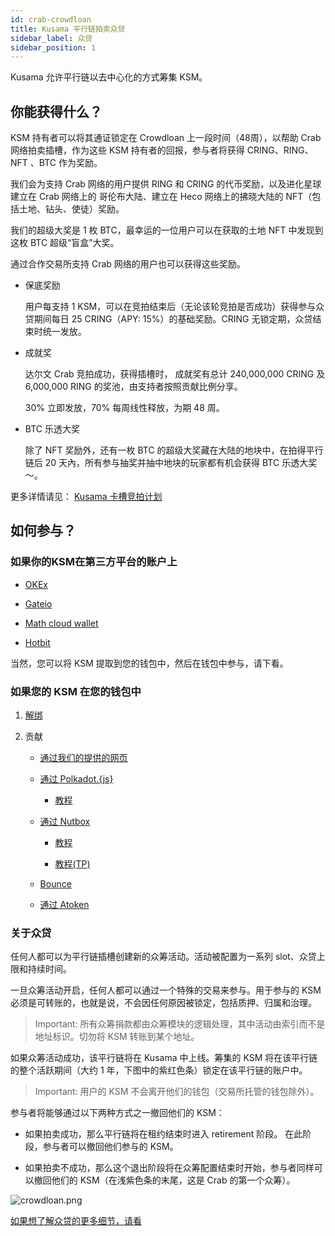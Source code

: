 ```yaml
---
id: crab-crowdloan
title: Kusama 平行链拍卖众贷
sidebar_label: 众贷
sidebar_position: 1
---
```


Kusama 允许平行链以去中心化的方式筹集 KSM。

## 你能获得什么？

KSM 持有者可以将其通证锁定在 Crowdloan 上一段时间（48周），以帮助 Crab 网络拍卖插槽，作为这些 KSM 持有者的回报，参与者将获得 CRING、RING、NFT 、BTC 作为奖励。

我们会为支持 Crab 网络的用户提供 RING 和 CRING 的代币奖励，以及进化星球建立在 Crab 网络上的 哥伦布大陆、建立在 Heco 网络上的拂晓大陆的 NFT（包括土地、钻头、使徒）奖励。

我们的超级大奖是 1 枚 BTC，最幸运的一位用户可以在获取的土地 NFT 中发现到这枚 BTC 超级“盲盒”大奖。

通过合作交易所支持 Crab 网络的用户也可以获得这些奖励。

* 保底奖励

  用户每支持 1 KSM，可以在竞拍结束后（无论该轮竞拍是否成功）获得参与众贷期间每日 25 CRING（APY: 15%）的基础奖励。CRING 无锁定期，众贷结束时统一发放。

* 成就奖

  达尔文 Crab 竞拍成功，获得插槽时， 成就奖有总计 240,000,000 CRING 及 6,000,000  RING 的奖池，由支持者按照贡献比例分享。

  30% 立即发放，70% 每周线性释放，为期 48 周。

* BTC 乐透大奖

  除了 NFT 奖励外，还有一枚 BTC 的超级大奖藏在大陆的地块中，在拍得平行链后 20 天內，所有参与抽奖并抽中地块的玩家都有机会获得 BTC 乐透大奖～。

更多详情请见： [Kusama 卡槽竞拍计划](https://mp.weixin.qq.com/s/fvQIiQp0xqkgXY4bG8Mskw)

## 如何参与？

### 如果你的KSM在第三方平台的账户上

* [OKEx](./crab-crowdloan-howto-okex.md)

* [Gateio](./crab-crowdloan-howto-gateio.md)

* [Math cloud wallet](./crab-crowdloan-howto-math.md)

* [Hotbit](./crab-crowdloan-howto-hotbit.md)

当然，您可以将 KSM 提取到您的钱包中，然后在钱包中参与，请下看。

### 如果您的 KSM 在您的钱包中

1. [解绑](./crab-crowdloan-howto-unstaking.md)

2. 贡献

    * [通过我们的提供的网页](https://crab.network/plo)

    * [通过 Polkadot.{js}](https://polkadot.js.org/apps/?rpc=wss%3A%2F%2Fkusama-rpc.polkadot.io#/parachains/crowdloan)

      * [教程](./crab-crowdloan-howto-polkadotjs.md)

    * [通过 Nutbox](https://polkadot.nutbox.io/#/crowdloan/kusama/parachain/2006)

      * [教程](https://www.notion.so/Crab-Slot-Auction-7710b022aa8647cca7d782ab90f2aa05)
      
      * [教程(TP)](https://www.notion.so/Crab-Slot-Auction-TP-b62746eb90684d6c8ff96f2e83bb3622)
      
    * [Bounce](https://ksm.bounce.finance/#/)

    * [通过 Atoken](https://atoken-plo.biliangwang.com/plo)


### 关于众贷

任何人都可以为平行链插槽创建新的众筹活动。活动被配置为一系列 slot、众贷上限和持续时间。

一旦众筹活动开启，任何人都可以通过一个特殊的交易来参与。用于参与的 KSM 必须是可转账的，也就是说，不会因任何原因被锁定，包括质押、归属和治理。

> Important: 所有众筹捐款都由众筹模块的逻辑处理，其中活动由索引而不是地址标识。切勿将 KSM 转账到某个地址。

如果众筹活动成功，该平行链将在 Kusama 中上线。筹集的 KSM 将在该平行链的整个活跃期间（大约 1 年，下图中的紫红色条）锁定在该平行链的账户中。

> Important: 用户的 KSM 不会离开他们的钱包（交易所托管的钱包除外）。

参与者将能够通过以下两种方式之一撤回他们的 KSM：

- 如果拍卖成功，那么平行链将在租约结束时进入 retirement 阶段。 在此阶段，参与者可以撤回他们参与的 KSM。

- 如果拍卖不成功，那么这个退出阶段将在众筹配置结束时开始，参与者同样可以撤回他们的 KSM（在浅紫色条的末尾，这是 Crab 的第一个众筹）。

![crowdloan.png](../assets/crowdloan/crowdloan.png)

[如果想了解众贷的更多细节，请看](https://kusama.network/auctions)

